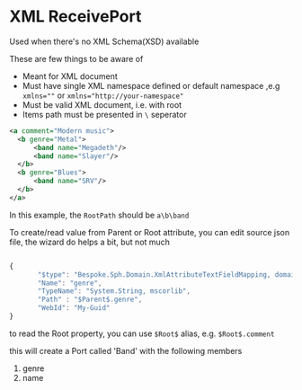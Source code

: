 # XML ReceivePort

Used when there's no XML Schema(XSD) available


These are few things to be aware of
* Meant for XML document
* Must have single XML namespace defined or default namespace ,e.g `xmlns=""` or `xmlns="http://your-namespace"`
* Must be valid XML document, i.e. with root
* Items path must be presented in `\` seperator

```xml
<a comment="Modern music">
  <b genre="Metal">
      <band name="Megadeth"/>
      <band name="Slayer"/>
  </b>
  <b genre="Blues">
      <band name="SRV"/>
  </b>
</a>
```
In this example, the `RootPath` should be `a\b\band`

To create/read value from Parent or Root attribute, you can edit source json file, the wizard do helps a bit, but not much

```js

{
       "$type": "Bespoke.Sph.Domain.XmlAttributeTextFieldMapping, domain.sph",
       "Name": "genre",
       "TypeName": "System.String, mscorlib",
       "Path" : "$Parent$.genre",
       "WebId": "My-Guid"
}

```

to read the Root property, you can use `$Root$` alias, e.g. `$Root$.comment`


this will create a Port called 'Band' with the following members

1. genre
2. name
